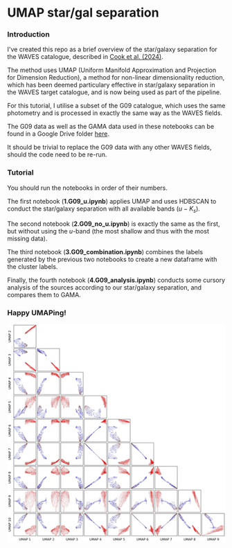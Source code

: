 # UMAP star/gal separation
 
### Introduction
I've created this repo as a brief overview of the star/galaxy separation for the WAVES catalogue, described in [Cook et al. (2024)](https://arxiv.org/abs/2406.11611). 

The method uses UMAP (Uniform Manifold Approximation and Projection for Dimension Reduction), a method for non-linear dimensionality reduction, which has been deemed particulary effective in star/galaxy separation in the WAVES target catalogue, and is now being used as part of the pipeline.

For this tutorial, I utilise a subset of the G09 catalogue, which uses the same photometry and is processed in exactly the same way as the WAVES fields. 

The G09 data as well as the GAMA data used in these notebooks can be found in a Google Drive folder [here](https://drive.google.com/drive/folders/1HaKHaa_uZQPCnYF70e-btLDitqiIsXbe?usp=sharing).

It should be trivial to replace the G09 data with any other WAVES fields, should the code need to be re-run.

### Tutorial
You should run the notebooks in order of their numbers.

The first notebook (**1.G09_u.ipynb**) applies UMAP and uses HDBSCAN to conduct the star/galaxy separation with all available bands ($u-K_s$).

The second notebook (**2.G09_no_u.ipynb**) is exactly the same as the first, but without using the $u$-band (the most shallow and thus with the most missing data). 

The third notebook (**3.G09_combination.ipynb**) combines the labels generated by the previous two notebooks to create a new dataframe with the cluster labels.

Finally, the fourth notebook (**4.G09_analysis.ipynb**) conducts some cursory analysis of the sources according to our star/galaxy separation, and compares them to GAMA.


### Happy UMAPing! 
![UMAP features](https://github.com/toddlcook/UMAP-star-gal-separation/blob/100th/plots/UMAP_corner.jpg)
